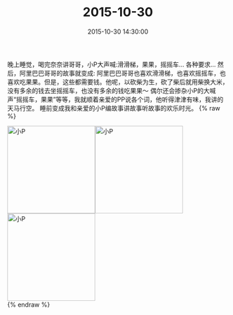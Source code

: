 ﻿---
title: 2015-10-30
date: 2015-10-30 14:30:00
tags:
categories: 妈妈
---
晚上睡觉，喝完奈奈讲哥哥，小P大声喊:滑滑梯，果果，摇摇车…
各种要求…
然后，阿里巴巴哥哥的故事就变成:
阿里巴巴哥哥也喜欢滑滑梯，也喜欢摇摇车，也喜欢吃果果。但是，这些都需要钱。他呢，以砍柴为生，砍了柴后就用柴换大米，没有多余的钱去坐摇摇车，也没有多余的钱吃果果～
偶尔还会掺杂小P的大喊声“摇摇车，果果”等等，我就顺着亲爱的PP说各个词，他听得津津有味，我讲的天马行空。
睡前变成我和亲爱的小P编故事讲故事听故事的欢乐时光。
{% raw %}
<div style="width:500 px">
<div style="float:left; width:100 px"><img src="/images/微信图片_20171011164439.jpg" width="200" alt="小P"></div>
<div style="float:left; width:100 px"><img src="/images/微信图片_20171011164502.jpg" width="200" alt="小P"></div>
<div style="float:left; width:100 px"><img src="/images/微信图片_20171011164512.jpg" width="200" alt="小P"></div>
<div style="clear:both"></div>
</div>
{% endraw %}